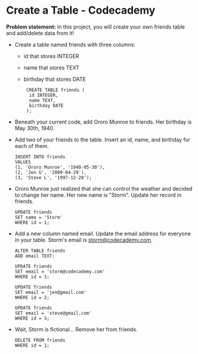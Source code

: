 # Create a Table - Codecademy

**Problem statement:** In this project, you will create your own friends table and add/delete data from it!

* Create a table named friends with three columns:
  * id that stores INTEGER
  * name that stores TEXT
  * birthday that stores DATE

         CREATE TABLE friends (
          id INTEGER,
          name TEXT,
          birthday DATE
         );

* Beneath your current code, add Ororo Munroe to friends. Her birthday is May 30th, 1940.
* Add two of your friends to the table. Insert an id, name, and birthday for each of them.

      INSERT INTO friends
      VALUES 
      (1, 'Ororo Munroe', '1940-05-30'),
      (2, 'Jen G', '2000-04-29'),
      (3, 'Steve L', '1997-12-20');

* Ororo Munroe just realized that she can control the weather and decided to change her name. Her new name is "Storm". Update her record in friends.

      UPDATE friends
      SET name = 'Storm'
      WHERE id = 1;

* Add a new column named email. Update the email address for everyone in your table. Storm's email is storm@codecademy.com.

      ALTER TABLE friends
      ADD email TEXT;

      UPDATE friends
      SET email = 'storm@codecademy.com'
      WHERE id = 1;

      UPDATE friends
      SET email = 'jen@gmail.com'
      WHERE id = 2;

      UPDATE friends 
      SET email = 'steve@gmail.com'
      WHERE id = 3;

* Wait, Storm is fictional... Remove her from friends.

      DELETE FROM friends
      WHERE id = 1;

